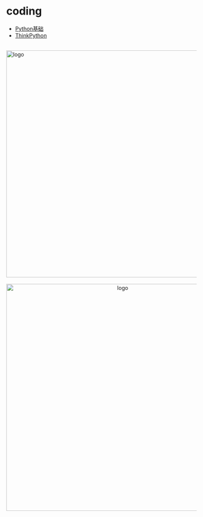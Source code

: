 # coding

- [Python基础](/coding/Python/python_base/README.md)
- [ThinkPython](/coding/Python/ThinkPython/README.md)

<br />
<img  src='/img/bjkb.PNG' width="600" alt="logo">
<br />
<br />
<div align="center">
<img  src='/img/01.jpeg' width="600" alt="logo" />
</div>
<br />
<br />
